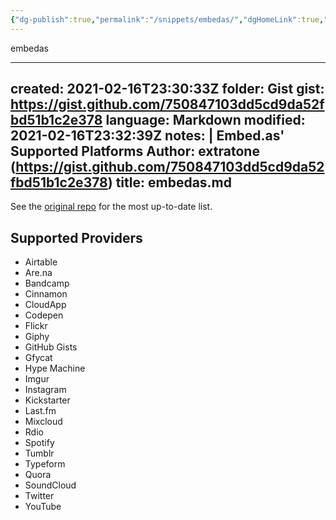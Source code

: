 ```yaml
---
{"dg-publish":true,"permalink":"/snippets/embedas/","dgHomeLink":true,"dgPassFrontmatter":false}
---
```


embedas

---
created: 2021-02-16T23:30:33Z
folder: Gist
gist: https://gist.github.com/750847103dd5cd9da52fbd51b1c2e378
language: Markdown
modified: 2021-02-16T23:32:39Z
notes: |
    Embed.as' Supported Platforms
    Author: extratone (https://gist.github.com/750847103dd5cd9da52fbd51b1c2e378)
title: embedas.md
---

See the [original repo](https://github.com/embedas/go-embed) for the most up-to-date list.

## Supported Providers

- Airtable
- Are.na
- Bandcamp
- Cinnamon
- CloudApp
- Codepen
- Flickr
- Giphy
- GitHub Gists
- Gfycat
- Hype Machine
- Imgur
- Instagram
- Kickstarter
- Last.fm
- Mixcloud
- Rdio
- Spotify
- Tumblr
- Typeform
- Quora
- SoundCloud
- Twitter
- YouTube